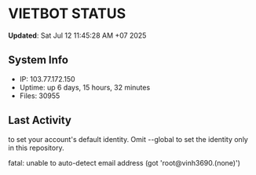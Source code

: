 # VIETBOT STATUS
**Updated**: Sat Jul 12 11:45:28 AM +07 2025

## System Info
- IP: 103.77.172.150
- Uptime: up 6 days, 15 hours, 32 minutes
- Files: 30955

## Last Activity

to set your account's default identity.
Omit --global to set the identity only in this repository.

fatal: unable to auto-detect email address (got 'root@vinh3690.(none)')
